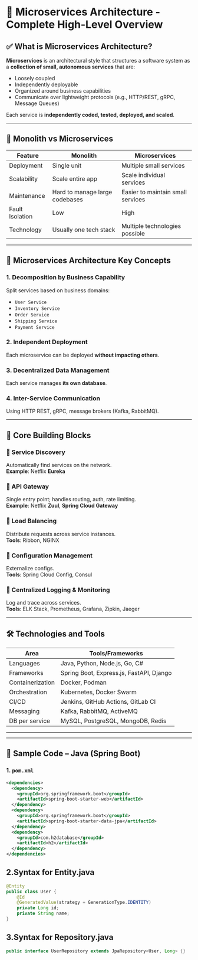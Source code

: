 # 🧩 Microservices Architecture - Complete High-Level Overview

## ✅ What is Microservices Architecture?

**Microservices** is an architectural style that structures a software system as a **collection of small, autonomous services** that are:
- Loosely coupled
- Independently deployable
- Organized around business capabilities
- Communicate over lightweight protocols (e.g., HTTP/REST, gRPC, Message Queues)

Each service is **independently coded, tested, deployed, and scaled**.

---

## 🔸 Monolith vs Microservices

| Feature        | Monolith                                     | Microservices                                  |
|----------------|----------------------------------------------|------------------------------------------------|
| Deployment     | Single unit                                  | Multiple small services                        |
| Scalability    | Scale entire app                             | Scale individual services                      |
| Maintenance    | Hard to manage large codebases               | Easier to maintain small services              |
| Fault Isolation| Low                                          | High                                           |
| Technology     | Usually one tech stack                       | Multiple technologies possible                 |

---

## 🧩 Microservices Architecture Key Concepts

### 1. Decomposition by Business Capability
Split services based on business domains:
- `User Service`
- `Inventory Service`
- `Order Service`
- `Shipping Service`
- `Payment Service`

### 2. Independent Deployment
Each microservice can be deployed **without impacting others**.

### 3. Decentralized Data Management
Each service manages **its own database**.

### 4. Inter-Service Communication
Using HTTP REST, gRPC, message brokers (Kafka, RabbitMQ).

---

## 🧱 Core Building Blocks

### 🔹 Service Discovery
Automatically find services on the network.  
**Example**: Netflix **Eureka**

### 🔹 API Gateway
Single entry point; handles routing, auth, rate limiting.  
**Example**: Netflix **Zuul**, **Spring Cloud Gateway**

### 🔹 Load Balancing
Distribute requests across service instances.  
**Tools**: Ribbon, NGINX

### 🔹 Configuration Management
Externalize configs.  
**Tools**: Spring Cloud Config, Consul

### 🔹 Centralized Logging & Monitoring
Log and trace across services.  
**Tools**: ELK Stack, Prometheus, Grafana, Zipkin, Jaeger

---

## 🛠️ Technologies and Tools

| Area                   | Tools/Frameworks                                |
|------------------------|--------------------------------------------------|
| Languages              | Java, Python, Node.js, Go, C#                   |
| Frameworks             | Spring Boot, Express.js, FastAPI, Django        |
| Containerization       | Docker, Podman                                  |
| Orchestration          | Kubernetes, Docker Swarm                        |
| CI/CD                  | Jenkins, GitHub Actions, GitLab CI              |
| Messaging              | Kafka, RabbitMQ, ActiveMQ                       |
| DB per service         | MySQL, PostgreSQL, MongoDB, Redis               |

---


---

## 🧪 Sample Code – Java (Spring Boot)

### 1. `pom.xml`

```xml
<dependencies>
  <dependency>
    <groupId>org.springframework.boot</groupId>
    <artifactId>spring-boot-starter-web</artifactId>
  </dependency>
  <dependency>
    <groupId>org.springframework.boot</groupId>
    <artifactId>spring-boot-starter-data-jpa</artifactId>
  </dependency>
  <dependency>
    <groupId>com.h2database</groupId>
    <artifactId>h2</artifactId>
  </dependency>
</dependencies>
```
## 2.Syntax for Entity.java
```java
@Entity
public class User {
    @Id
    @GeneratedValue(strategy = GenerationType.IDENTITY)
    private Long id;
    private String name;
}

```
## 3.Syntax for Repository.java
```java
public interface UserRepository extends JpaRepository<User, Long> {}
